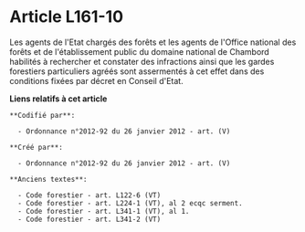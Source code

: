 # Article L161-10

Les agents de l'Etat chargés des forêts et les agents de l'Office national des forêts et de l'établissement public du domaine
national de Chambord habilités à rechercher et constater des infractions ainsi que les gardes forestiers particuliers agréés
sont assermentés à cet effet dans des conditions fixées par décret en Conseil d'Etat.

**Liens relatifs à cet article**

	**Codifié par**:

	  - Ordonnance n°2012-92 du 26 janvier 2012 - art. (V)

	**Créé par**:

	  - Ordonnance n°2012-92 du 26 janvier 2012 - art. (V)

	**Anciens textes**:

	  - Code forestier - art. L122-6 (VT)
	  - Code forestier - art. L224-1 (VT), al 2 ecqc serment.
	  - Code forestier - art. L341-1 (VT), al 1.
	  - Code forestier - art. L341-2 (VT)

